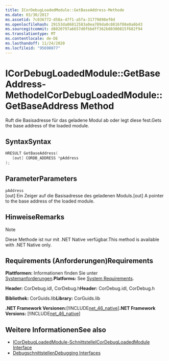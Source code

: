 ```yaml
---
title: ICorDebugLoadedModule::GetBaseAddress-Methode
ms.date: 03/30/2017
ms.assetid: 7c036772-d58a-47f1-a5fa-31779898ef0d
ms.openlocfilehash: 29153da86812583a0ea789da0c0816f08e0a6b43
ms.sourcegitcommit: d8020797a6657d0fbbdff362b80300815f682f94
ms.translationtype: MT
ms.contentlocale: de-DE
ms.lasthandoff: 11/24/2020
ms.locfileid: "95698077"
---
```

# <a name="icordebugloadedmodulegetbaseaddress-method"></a><span data-ttu-id="2a002-102">ICorDebugLoadedModule::GetBaseAddress-Methode</span><span class="sxs-lookup"><span data-stu-id="2a002-102">ICorDebugLoadedModule::GetBaseAddress Method</span></span>

<span data-ttu-id="2a002-103">Ruft die Basisadresse für das geladene Modul ab oder legt diese fest.</span><span class="sxs-lookup"><span data-stu-id="2a002-103">Gets the base address of the loaded module.</span></span>  
  
## <a name="syntax"></a><span data-ttu-id="2a002-104">Syntax</span><span class="sxs-lookup"><span data-stu-id="2a002-104">Syntax</span></span>  
  
```cpp  
HRESULT GetBaseAddress(  
   [out] CORDB_ADDRESS *pAddress  
);  
```  
  
## <a name="parameters"></a><span data-ttu-id="2a002-105">Parameter</span><span class="sxs-lookup"><span data-stu-id="2a002-105">Parameters</span></span>  

 `pAddress`  
 <span data-ttu-id="2a002-106">[out] Ein Zeiger auf die Basisadresse des geladenen Moduls.</span><span class="sxs-lookup"><span data-stu-id="2a002-106">[out] A pointer to the base address of the loaded module.</span></span>  
  
## <a name="remarks"></a><span data-ttu-id="2a002-107">Hinweise</span><span class="sxs-lookup"><span data-stu-id="2a002-107">Remarks</span></span>  
  
> [!NOTE]
> <span data-ttu-id="2a002-108">Diese Methode ist nur mit .NET Native verfügbar.</span><span class="sxs-lookup"><span data-stu-id="2a002-108">This method is available with .NET Native only.</span></span>  
  
## <a name="requirements"></a><span data-ttu-id="2a002-109">Requirements (Anforderungen)</span><span class="sxs-lookup"><span data-stu-id="2a002-109">Requirements</span></span>  

 <span data-ttu-id="2a002-110">**Plattformen:** Informationen finden Sie unter [Systemanforderungen](../../get-started/system-requirements.md).</span><span class="sxs-lookup"><span data-stu-id="2a002-110">**Platforms:** See [System Requirements](../../get-started/system-requirements.md).</span></span>  
  
 <span data-ttu-id="2a002-111">**Header:** CorDebug.idl, CorDebug.h</span><span class="sxs-lookup"><span data-stu-id="2a002-111">**Header:** CorDebug.idl, CorDebug.h</span></span>  
  
 <span data-ttu-id="2a002-112">**Bibliothek:** CorGuids.lib</span><span class="sxs-lookup"><span data-stu-id="2a002-112">**Library:** CorGuids.lib</span></span>  
  
 <span data-ttu-id="2a002-113">**.NET Framework Versionen:**[!INCLUDE[net_46_native](../../../../includes/net-46-native-md.md)]</span><span class="sxs-lookup"><span data-stu-id="2a002-113">**.NET Framework Versions:** [!INCLUDE[net_46_native](../../../../includes/net-46-native-md.md)]</span></span>  
  
## <a name="see-also"></a><span data-ttu-id="2a002-114">Weitere Informationen</span><span class="sxs-lookup"><span data-stu-id="2a002-114">See also</span></span>

- [<span data-ttu-id="2a002-115">ICorDebugLoadedModule-Schnittstelle</span><span class="sxs-lookup"><span data-stu-id="2a002-115">ICorDebugLoadedModule Interface</span></span>](icordebugloadedmodule-interface.md)
- [<span data-ttu-id="2a002-116">Debugschnittstellen</span><span class="sxs-lookup"><span data-stu-id="2a002-116">Debugging Interfaces</span></span>](debugging-interfaces.md)
